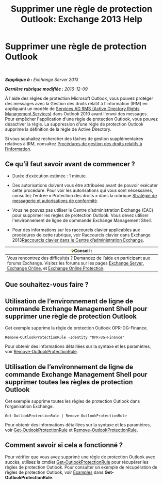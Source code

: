 ﻿---
title: 'Supprimer une règle de protection Outlook: Exchange 2013 Help'
TOCTitle: Supprimer une règle de protection Outlook
ms:assetid: 569fc3be-b269-43f5-8797-73ab0691e685
ms:mtpsurl: https://technet.microsoft.com/fr-fr/library/Ee633467(v=EXCHG.150)
ms:contentKeyID: 50478233
ms.date: 04/24/2018
mtps_version: v=EXCHG.150
ms.translationtype: HT
---

# Supprimer une règle de protection Outlook

 

_**Sapplique à :** Exchange Server 2013_

_**Dernière rubrique modifiée :** 2016-12-09_

À l'aide des règles de protection Microsoft Outlook, vous pouvez protéger des messages avec la Gestion des droits relatif à l'information (IRM) en appliquant un modèle de [Services AD RMS (Active Directory Rights Management Services)](https://technet.microsoft.com/fr-fr/library/hh831364.aspx) dans Outlook 2010 avant l'envoi des messages. Pour empêcher l'application d'une règle de protection Outlook, vous pouvez désactiver la règle. La suppression d'une règle de protection Outlook supprime la définition de la règle de Active Directory.

Si vous souhaitez rechercher des tâches de gestion supplémentaires relatives à IRM, consultez [Procédures de gestion des droits relatifs à l’information](information-rights-management-procedures-exchange-2013-help.md).

## Ce qu’il faut savoir avant de commencer ?

  - Durée d’exécution estimée : 1 minute.

  - Des autorisations doivent vous être attribuées avant de pouvoir exécuter cette procédure. Pour voir les autorisations qui vous sont nécessaires, consultez l’entrée « Protection des droits » dans la rubrique [Stratégie de messagerie et autorisations de conformité](messaging-policy-and-compliance-permissions-exchange-2013-help.md).

  - Vous ne pouvez pas utiliser le Centre d’administration Exchange (EAC) pour supprimer les règles de protection Outlook. Vous devez utiliser l'environnement de ligne de commande Exchange Management Shell.

  - Pour des informations sur les raccourcis clavier applicables aux procédures de cette rubrique, voir Raccourcis clavier dans Exchange 2013[Raccourcis clavier dans le Centre d’administration Exchange](keyboard-shortcuts-in-the-exchange-admin-center-exchange-online-protection-help.md).

<table>
<thead>
<tr class="header">
<th><img src="images/Bb125224.tip(EXCHG.150).gif" title="Conseil" alt="Conseil" />Conseil :</th>
</tr>
</thead>
<tbody>
<tr class="odd">
<td>Vous rencontrez des difficultés ? Demandez de l’aide en participant aux forums Exchange. Visitez les forums sur les pages <a href="https://go.microsoft.com/fwlink/p/?linkid=60612">Exchange Server</a>, <a href="https://go.microsoft.com/fwlink/p/?linkid=267542">Exchange Online</a>, et <a href="https://go.microsoft.com/fwlink/p/?linkid=285351">Exchange Online Protection</a>.</td>
</tr>
</tbody>
</table>


## Que souhaitez-vous faire ?

## Utilisation de l’environnement de ligne de commande Exchange Management Shell pour supprimer une règle de protection Outlook

Cet exemple supprime la règle de protection Outlook OPR-DG-Finance.

    Remove-OutlookProtectionRule -Identity "OPR-DG-Finance"

Pour obtenir des informations détaillées sur la syntaxe et les paramètres, voir [Remove-OutlookProtectionRule](https://technet.microsoft.com/fr-fr/library/dd297961\(v=exchg.150\)).

## Utilisation de l’environnement de ligne de commande Exchange Management Shell pour supprimer toutes les règles de protection Outlook

Cet exemple supprime toutes les règles de protection Outlook dans l’organisation Exchange.

    Get-OutlookProtectionRule | Remove-OutlookProtectionRule

Pour obtenir des informations détaillées sur la syntaxe et les paramètres, voir [Get-OutlookProtectionRule](https://technet.microsoft.com/fr-fr/library/dd298004\(v=exchg.150\)) et [Remove-OutlookProtectionRule](https://technet.microsoft.com/fr-fr/library/dd297961\(v=exchg.150\)).

## Comment savoir si cela a fonctionné ?

Pour vérifier que vous avez supprimé une règle de protection Outlook avec succès, utilisez la cmdlet [Get-OutlookProtectionRule](https://technet.microsoft.com/fr-fr/library/dd298004\(v=exchg.150\)) pour récupérer les règles de protection Outlook. Pour consulter un exemple de récupération de règles de protection Outlook, voir [Examples](https://technet.microsoft.com/fr-fr/dd298004\(exchg.150\)#examples) dans **Get-OutlookProtectionRule**.

